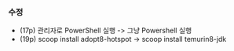 ### 수정

* (17p) 관리자로 PowerShell 실행 -> 그냥 Powershell 실행
* (19p) scoop install adopt8-hotspot -> scoop install temurin8-jdk
